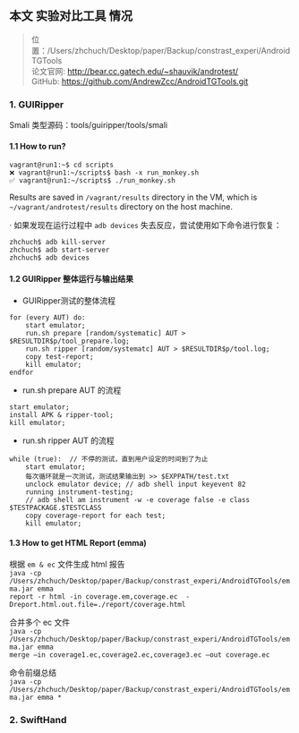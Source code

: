 ## 本文 实验对比工具 情况

> 位置：/Users/zhchuch/Desktop/paper/Backup/constrast_experi/AndroidTGTools  
> 论文官网: http://bear.cc.gatech.edu/~shauvik/androtest/  
> GitHub: https://github.com/AndrewZcc/AndroidTGTools.git

### 1. GUIRipper 

Smali 类型源码：tools/guiripper/tools/smali

#### 1.1 How to run?  

```  
vagrant@run1:~$ cd scripts
❌ vagrant@run1:~/scripts$ bash -x run_monkey.sh
✅ vagrant@run1:~/scripts$ ./run_monkey.sh
```
Results are saved in `/vagrant/results` directory in the VM, which is `~/vagrant/androtest/results` directory on the host machine.

· 如果发现在运行过程中 `adb devices` 失去反应，尝试使用如下命令进行恢复：

```
zhchuch$ adb kill-server
zhchuch$ adb start-server
zhchuch$ adb devices
```
#### 1.2 GUIRipper 整体运行与输出结果
- GUIRipper测试的整体流程

```
for (every AUT) do:
	start emulator;
	run.sh prepare [random/systematic] AUT > $RESULTDIR$p/tool_prepare.log;
	run.sh ripper [random/systematc] AUT > $RESULTDIR$p/tool.log;
	copy test-report;
	kill emulator;
endfor	
```

- run.sh prepare AUT 的流程

```
start emulator;
install APK & ripper-tool;
kill emulator;
```

- run.sh ripper AUT 的流程

```
while (true):  // 不停的测试，直到用户设定的时间到了为止
	start emulator;
	每次循环就是一次测试，测试结果输出到 >> $EXPPATH/test.txt
	unclock emulator device; // adb shell input keyevent 82
	running instrument-testing;
	// adb shell am instrument -w -e coverage false -e class $TESTPACKAGE.$TESTCLASS
	copy coverage-report for each test;
	kill emulator;
```

#### 1.3 How to get HTML Report (emma)

根据 `em & ec` 文件生成 html 报告  
`
java -cp /Users/zhchuch/Desktop/paper/Backup/constrast_experi/AndroidTGTools/emma.jar emma
`  
`
report -r html -in coverage.em,coverage.ec 
-Dreport.html.out.file=./report/coverage.html
`

合并多个 ec 文件  
`
java -cp /Users/zhchuch/Desktop/paper/Backup/constrast_experi/AndroidTGTools/emma.jar emma
`  
`
merge –in coverage1.ec,coverage2.ec,coverage3.ec –out coverage.ec
`

命令前缀总结  
`
java -cp /Users/zhchuch/Desktop/paper/Backup/constrast_experi/AndroidTGTools/emma.jar emma *
`

### 2. SwiftHand